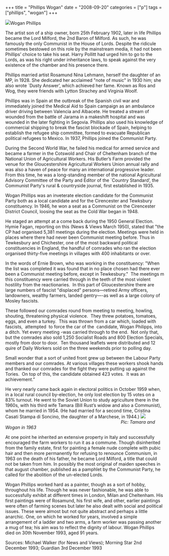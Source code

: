 +++
title = "Phillips  Wogan"
date = "2008-09-20"
categories = ["p"]
tags = ["phillips", "wogan"]
+++

![](http://79.170.40.183/grahamstevenson.me.uk/images/stories/phillips%20wogan%20lord%20milford.jpg)Wogan Phillips

The artist son of a ship owner, born 25th February 1902, later in life Phillips became the Lord Milford, the 2nd Baron of Milford. As such, he was famously the only Communist in the House of Lords. Despite the ridicule sometimes bestowed on this role by the mainstream media, it had not been Phillips’ choice to take his seat. Harry Pollitt had urged him to go to the Lords, as was his right under inheritance laws, to speak against the very existence of the chamber and his presence there. 

Phillips married artist Rosamund Nina Lehmann, herself the daughter of an MP, in 1928. She dedicated her acclaimed "note of music" in 1930 him; she also wrote \`Dusty Answer’, which achieved her fame. Known as Ros and Wog, they were friends with Lytton Strachey and Virginia Woolf.

Phillips was in Spain at the outbreak of the Spanish civil war and immediately joined the Medical Aid to Spain campaign as an ambulance driver driving between Valencia and Albacete. He treated a stream of wounded from the battle of Jarama in a makeshift hospital and was wounded in the later fighting in Segovia. Phillips also used his knowledge of commercial shipping to break the fascist blockade of Spain, helping to establish the refugee ship committee, formed to evacuate Republican political refugees to Mexico. In 1937, Phillips joined the Communist Party.

During the Second World War, he failed his medical for armed service and became a farmer in the Cotswold and Chair of Cheltenham branch of the National Union of Agricultural Workers. His Butler’s Farm provided the venue for the Gloucestershire Agricultural Workers Union annual rally and was also a haven of peace for many an international progressive leader. From this time, he was a long-standing member of the national Agricultural Advisory Committee of the Party and Editor of the \`Country Standard’, the Communist Party's rural & countryside journal, first established in 1935.

Wogan Phillips was an inveterate election candidate for the Communist Party both as a local candidate and for the Cirencester and Tewksbury constituency. In 1946, he won a seat as a Communist on the Cirencester District Council, loosing the seat as the Cold War began in 1948.

He staged an attempt at a come back during the 1950 General Election. Hymie Fagan, reporting on this (News & Views March 1950), stated that "the CP had organised 5,381 meetings during the election. Meetings were held in places where there had never been Communist meeting before. Thus in  Tewkesbury and Chichester, one of the most backward political constituencies in England, the handful of comrades who ran the election organised thirty-five meetings in villages with 400 inhabitants or over. 

In the words of Ernie Brown, who was working in the constituency: "When the list was completed it was found that in no place chosen had there ever been a Communist meeting before, except in Tewkesbury."  The meetings m this constituency were carried through in the teeth of the most violent hostility from the reactionaries.  In this part of Gloucestershire there are large numbers of fascist "displaced" persons—retired Army officers, landowners, wealthy farmers, landed gentry—-as well as a large colony of Mosley fascists.

These followed our comrades round from meeting to meeting, howling, shouting, threatening physical violence.  They threw potatoes, tomatoes, eggs, and even a turkey.  This was thrown from a car which, loaded with fascists,  attempted  to force the car of the  candidate, Wogan Philipps, into a ditch. Yet every meeting -was carried through to the end.  Not only that, but the comrades also sold 1,250 Socialist Roads and 800 Election Specials, mostly from door to door.  Ten thousand leaflets were distributed and 12 quire of Daily Workers sold on the three weekends prior to polling day.

Small wonder that a sort of united front grew up between the Labour Party members and our comrades. At various villages these workers shook hands and thanked our comrades for the fight they were putting up against the Tories.  On top of this, the candidate obtained 423 votes.  It was an achievement.”

He very nearly came back again in electoral politics in October 1959 when, in a local rural council by-election, he only lost election by 15 votes on a 83% turnout. He went to the Soviet Union to study agriculture there in the 1960s, with his third wife Tamara (Bill Rust’s widow and also a Communist), whom he married in 1954. (He had married for a second time, Cristina Casati Stampa di Soncino, the daughter of a Marchese, in 1944.) ![](http://79.170.40.183/grahamstevenson.me.uk/images/stories/phillips%20wogan%20and%20tamara%201963.jpg)                                                                                             _Pic: Tamara and Wogan in 1963_

At one point he inherited an extensive property in Italy and successfully encouraged the farm workers to run it as a commune. Though disinherited from the family estate, first for painting a female nude complete with pubic hair and then more permanently for refusing to renounce Communism, in 1963 on the death of his father, he became Lord Milford, a title that could not be taken from him. In possibly the most original of maiden speeches in that august chamber, published as a pamphlet by the Communist Party, he called for the abolition of the un-elected Lords.

Wogan Phillips worked hard as a painter, though as a sort of hobby, throughout his life. Though he was never fashionable, he was able to successfully exhibit at different times in London, Milan and Cheltenham. His first paintings were of Rosamund, his first wife, and other, earlier paintings were often of farming scenes but later he also dealt with social and political issues. These were almost but not quite abstract and perhaps a little anarchic. One, on which he worked for years, involved a simple arrangement of a ladder and two arms, a farm worker was passing another a mug of tea; his aim was to reflect the dignity of labour. Wogan Phillips died on 30th November 1993, aged 91 years.

Sources: Michael Walker (for News and Views); Morning Star 2nd December 1993; Guardian 3rd December 1993  

